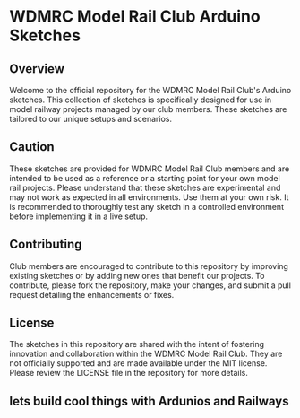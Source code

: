 # WDMRC Model Rail Club Arduino Sketches

## Overview
Welcome to the official repository for the WDMRC Model Rail Club's Arduino sketches. This collection of sketches is specifically designed for use in model railway projects managed by our club members. These sketches are tailored to our unique setups and scenarios.

## Caution
These sketches are provided for WDMRC Model Rail Club members and are intended to be used as a reference or a starting point for your own model rail projects. Please understand that these sketches are experimental and may not work as expected in all environments. Use them at your own risk. It is recommended to thoroughly test any sketch in a controlled environment before implementing it in a live setup.

## Contributing
Club members are encouraged to contribute to this repository by improving existing sketches or by adding new ones that benefit our projects. To contribute, please fork the repository, make your changes, and submit a pull request detailing the enhancements or fixes.

## License
The sketches in this repository are shared with the intent of fostering innovation and collaboration within the WDMRC Model Rail Club. They are not officially supported and are made available under the MIT license. Please review the LICENSE file in the repository for more details.

## lets build cool things with Ardunios and Railways #################################



